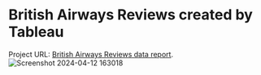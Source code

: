 # British Airways Reviews created by Tableau
Project URL: [British Airways Reviews data report]([https://pages.github.com/](https://public.tableau.com/app/profile/kenneth.lee4109/viz/BritishAirwaysReview_17129533211090/Dashboard1?publish=yes)).
![Screenshot 2024-04-12 163018](https://github.com/kennethlee0502/British-Airways-Review/assets/95536900/4faa4746-c140-48c7-95c1-3cc69ce839ba)
